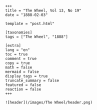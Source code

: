 
    +++
    title = "The Wheel, Vol 13, No 19"
    date = "1888-02-03"

    template = "post.html"

    [taxonomies]
    tags = ["The Wheel", "1888"]

    [extra]
    lang = "en"
    toc = true
    comment = true
    copy = true
    math = false
    mermaid = false
    display_tags = true
    truncate_summary = false
    featured = false
    reaction = false
    +++

    ![header](/images/The Wheel/header.png)

    